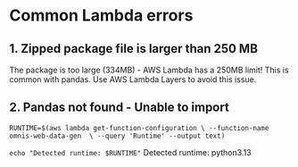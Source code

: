 # Common Lambda errors

## 1. Zipped package file is larger than 250 MB

The package is too large (334MB) - AWS Lambda has a 250MB limit! This is common with pandas. Use AWS Lambda Layers to avoid this issue.

## 2. Pandas not found - Unable to import

`RUNTIME=$(aws lambda get-function-configuration \
            --function-name omnis-web-data-gen  \
            --query 'Runtime' --output text)`

`echo "Detected runtime: $RUNTIME"`
Detected runtime: python3.13

